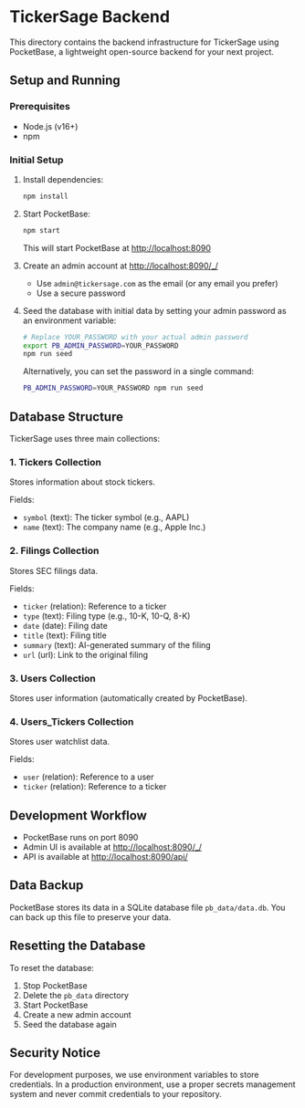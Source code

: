 # TickerSage Backend

This directory contains the backend infrastructure for TickerSage using PocketBase, a lightweight open-source backend for your next project.

## Setup and Running

### Prerequisites

- Node.js (v16+)
- npm

### Initial Setup

1. Install dependencies:
   ```bash
   npm install
   ```

2. Start PocketBase:
   ```bash
   npm start
   ```

   This will start PocketBase at [http://localhost:8090](http://localhost:8090)

3. Create an admin account at [http://localhost:8090/_/](http://localhost:8090/_/)
   - Use `admin@tickersage.com` as the email (or any email you prefer)
   - Use a secure password

4. Seed the database with initial data by setting your admin password as an environment variable:
   ```bash
   # Replace YOUR_PASSWORD with your actual admin password
   export PB_ADMIN_PASSWORD=YOUR_PASSWORD
   npm run seed
   ```

   Alternatively, you can set the password in a single command:
   ```bash
   PB_ADMIN_PASSWORD=YOUR_PASSWORD npm run seed
   ```

## Database Structure

TickerSage uses three main collections:

### 1. Tickers Collection

Stores information about stock tickers.

Fields:
- `symbol` (text): The ticker symbol (e.g., AAPL)
- `name` (text): The company name (e.g., Apple Inc.)

### 2. Filings Collection

Stores SEC filings data.

Fields:
- `ticker` (relation): Reference to a ticker
- `type` (text): Filing type (e.g., 10-K, 10-Q, 8-K)
- `date` (date): Filing date
- `title` (text): Filing title
- `summary` (text): AI-generated summary of the filing
- `url` (url): Link to the original filing

### 3. Users Collection

Stores user information (automatically created by PocketBase).

### 4. Users_Tickers Collection

Stores user watchlist data.

Fields:
- `user` (relation): Reference to a user
- `ticker` (relation): Reference to a ticker

## Development Workflow

- PocketBase runs on port 8090
- Admin UI is available at [http://localhost:8090/_/](http://localhost:8090/_/)
- API is available at [http://localhost:8090/api/](http://localhost:8090/api/)

## Data Backup

PocketBase stores its data in a SQLite database file `pb_data/data.db`. You can back up this file to preserve your data.

## Resetting the Database

To reset the database:
1. Stop PocketBase
2. Delete the `pb_data` directory
3. Start PocketBase
4. Create a new admin account
5. Seed the database again

## Security Notice

For development purposes, we use environment variables to store credentials. In a production environment, use a proper secrets management system and never commit credentials to your repository. 